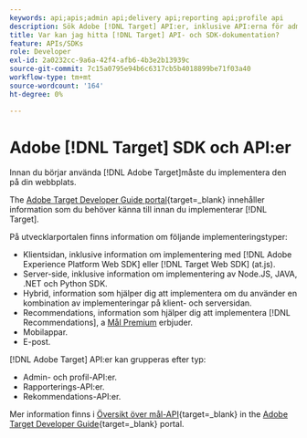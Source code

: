 ```yaml
---
keywords: api;apis;admin api;delivery api;reporting api;profile api
description: Sök Adobe [!DNL Target] API:er, inklusive API:erna för administration, leverans, rapportering och profil.
title: Var kan jag hitta [!DNL Target] API- och SDK-dokumentation?
feature: APIs/SDKs
role: Developer
exl-id: 2a0232cc-9a6a-42f4-afb6-4b3e2b13939c
source-git-commit: 7c15a0795e94b6c6317cb5b4018899be71f03a40
workflow-type: tm+mt
source-wordcount: '164'
ht-degree: 0%

---
```


# Adobe [!DNL Target] SDK och API:er

Innan du börjar använda [!DNL Adobe Target]måste du implementera den på din webbplats.

The [Adobe Target Developer Guide portal](https://experienceleague.corp.adobe.com/docs/target-dev/developer/overview.html){target=_blank} innehåller information som du behöver känna till innan du implementerar [!DNL Target].

På utvecklarportalen finns information om följande implementeringstyper:

* Klientsidan, inklusive information om implementering med [!DNL Adobe Experience Platform Web SDK] eller [!DNL Target Web SDK] (at.js).
* Server-side, inklusive information om implementering av Node.JS, JAVA, .NET och Python SDK.
* Hybrid, information som hjälper dig att implementera om du använder en kombination av implementeringar på klient- och serversidan.
* Recommendations, information som hjälper dig att implementera [!DNL Recommendations], a [Mål Premium](/help/main/c-intro/intro.md#premium) erbjuder.
* Mobilappar.
* E-post.

[!DNL Adobe Target] API:er kan grupperas efter typ:

* Admin- och profil-API:er.
* Rapporterings-API:er.
* Rekommendations-API:er.

Mer information finns i [Översikt över mål-API](https://experienceleague.corp.adobe.com/docs/target-dev/developer/administration/target-api-overview.html){target=_blank} in the [Adobe Target Developer Guide](https://experienceleague.corp.adobe.com/docs/target-dev/developer/overview.html){target=_blank} portal.
